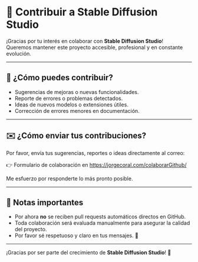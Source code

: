 # 🤝 Contribuir a Stable Diffusion Studio

¡Gracias por tu interés en colaborar con **Stable Diffusion Studio**!  
Queremos mantener este proyecto accesible, profesional y en constante evolución.

---

## 🚀 ¿Cómo puedes contribuir?

- Sugerencias de mejoras o nuevas funcionalidades.
- Reporte de errores o problemas detectados.
- Ideas de nuevos modelos o extensiones útiles.
- Corrección de errores menores en documentación.

---

## ✉️ ¿Cómo enviar tus contribuciones?

Por favor, envía tus sugerencias, reportes o ideas directamente al correo:

👉 Formulario de colaboración en https://jorgecoral.com/colaborarGithub/

Me esfuerzo por responderte lo más pronto posible.

---

## 📄 Notas importantes

- Por ahora **no** se reciben pull requests automáticos directos en GitHub.
- Toda colaboración será evaluada manualmente para asegurar la calidad del proyecto.
- Por favor sé respetuoso y claro en tus mensajes. 🙌

---

¡Gracias por ser parte del crecimiento de **Stable Diffusion Studio**! 🚀
